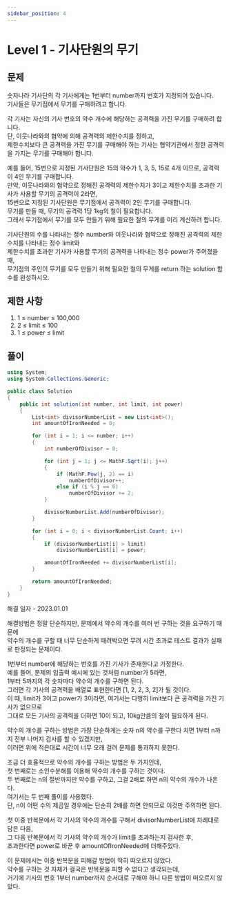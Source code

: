 ```yaml
---
sidebar_position: 4
---
```


# Level 1 - 기사단원의 무기

## 문제

숫자나라 기사단의 각 기사에게는 1번부터 number까지 번호가 지정되어 있습니다. <br />
기사들은 무기점에서 무기를 구매하려고 합니다. <br />

각 기사는 자신의 기사 번호의 약수 개수에 해당하는 공격력을 가진 무기를 구매하려 합니다. <br />
단, 이웃나라와의 협약에 의해 공격력의 제한수치를 정하고, <br />
제한수치보다 큰 공격력을 가진 무기를 구매해야 하는 기사는 협약기관에서 정한 공격력을 가지는 무기를 구매해야 합니다. <br />

예를 들어, 15번으로 지정된 기사단원은 15의 약수가 1, 3, 5, 15로 4개 이므로, 공격력이 4인 무기를 구매합니다. <br />
만약, 이웃나라와의 협약으로 정해진 공격력의 제한수치가 3이고 제한수치를 초과한 기사가 사용할 무기의 공격력이 2라면, <br />15번으로 지정된 기사단원은 무기점에서 공격력이 2인 무기를 구매합니다. <br />
무기를 만들 때, 무기의 공격력 1당 1kg의 철이 필요합니다. <br />
그래서 무기점에서 무기를 모두 만들기 위해 필요한 철의 무게를 미리 계산하려 합니다.<br />

기사단원의 수를 나타내는 정수 number와 이웃나라와 협약으로 정해진 공격력의 제한수치를 나타내는 정수 limit와 <br />
제한수치를 초과한 기사가 사용할 무기의 공격력을 나타내는 정수 power가 주어졌을 때, <br />
무기점의 주인이 무기를 모두 만들기 위해 필요한 철의 무게를 return 하는 solution 함수를 완성하시오.

## 제한 사항

1. 1 ≤ number ≤ 100,000
2. 2 ≤ limit ≤ 100
3. 1 ≤ power ≤ limit

## 풀이

```c#
using System;
using System.Collections.Generic;

public class Solution
{
    public int solution(int number, int limit, int power)
    {
        List<int> divisorNumberList = new List<int>();
        int amountOfIronNeeded = 0;

        for (int i = 1; i <= number; i++)
        {
            int numberOfDivisor = 0;

            for (int j = 1; j <= MathF.Sqrt(i); j++)
            {
                if (MathF.Pow(j, 2) == i)
                    numberOfDivisor++;
                else if (i % j == 0) 
                    numberOfDivisor += 2;
            }

            divisorNumberList.Add(numberOfDivisor);
        }

        for (int i = 0; i < divisorNumberList.Count; i++)
        {
            if (divisorNumberList[i] > limit)
                divisorNumberList[i] = power;

            amountOfIronNeeded += divisorNumberList[i];
        }

        return amountOfIronNeeded;
    }
}
```

해결 일자 - 2023.01.01

해결방법은 정말 단순하지만, 문제에서 약수의 개수를 여러 번 구하는 것을 요구하기 때문에<br />
약수의 개수를 구할 때 너무 단순하게 때려박으면 무려 시간 초과로 테스트 결과가 실패로 판정되는 문제이다.

1번부터 number에 해당하는 번호를 가진 기사가 존재한다고 가정한다.<br />
예를 들어, 문제의 입출력 예시에 있는 것처럼 number가 5라면,<br />
1부터 5까지의 각 숫자마다 약수의 개수를 구하면 된다.<br />
그러면 각 기사의 공격력을 배열로 표현한다면 [1, 2, 2, 3, 2]가 될 것이다.<br />
이 때, limit가 3이고 power가 3이라면, 여기서는 다행히 limit보다 큰 공격력을 가진 기사가 없으므로<br />
그대로 모든 기사의 공격력을 더하면 10이 되고, 10kg만큼의 철이 필요하게 된다.

약수의 개수를 구하는 방법은 가장 단순하게는 숫자 n의 약수를 구한다 치면 1부터 n까지 전부 나머지 검사를 할 수 있겠지만,<br />
이러면 위에 적은대로 시간이 너무 오래 걸려 문제를 통과하지 못한다.

조금 더 효율적으로 약수의 개수를 구하는 방법은 두 가지인데,<br />
첫 번째로는 소인수분해를 이용해 약수의 개수를 구하는 것이다.<br />
두 번째로는 n의 절반까지만 약수를 구하고, 그걸 2배로 하면 n의 약수의 개수가 나온다.<br />
여기서는 두 번째 풀이를 사용했다.<br />
단, n이 어떤 수의 제곱일 경우에는 단순히 2배를 하면 안되므로 이것만 주의하면 된다.

첫 이중 반복문에서 각 기사의 약수의 개수를 구해서 divisorNumberList에 차례대로 담은 다음,<br />
그 다음 반복문에서 각 기사의 약수의 개수가 limit를 초과하는지 검사한 후, <br />
초과한다면 power로 바꾼 후 amountOfIronNeeded에 더해주었다.

이 문제에서는 이중 반복문을 피해갈 방법이 딱히 떠오르지 않았다.<br />
약수를 구하는 것 자체가 결국은 반복문을 피할 수 없다고 생각되는데, <br />
거기에 기사의 번호 1부터 number까지 순서대로 구해야 하니 다른 방법이 떠오르지 않았다.
